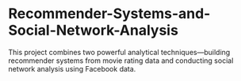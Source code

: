 # Recommender-Systems-and-Social-Network-Analysis
This project combines two powerful analytical techniques—building recommender systems from movie rating data and conducting social network analysis using Facebook data.
